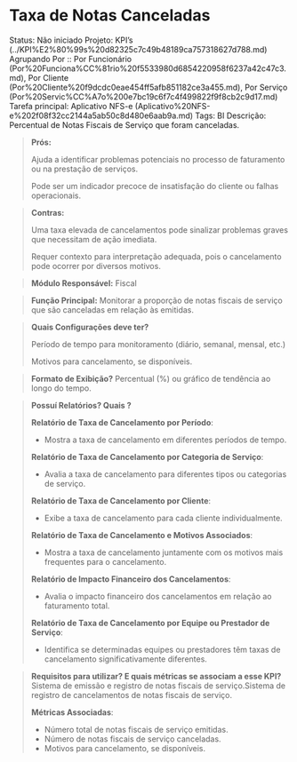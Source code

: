 # Taxa de Notas Canceladas

Status: Não iniciado
Projeto: KPI’s (../KPI%E2%80%99s%20d82325c7c49b48189ca757318627d788.md)
Agrupando Por :: Por Funcionário (Por%20Funciona%CC%81rio%20f5533980d6854220958f6237a42c47c3.md), Por Cliente (Por%20Cliente%20f9dcdc0eae454ff5afb851182ce3a455.md), Por Serviço (Por%20Servic%CC%A7o%200e7bc19c6f7c4f499822f9f8cb2c9d17.md)
Tarefa principal: Aplicativo NFS-e (Aplicativo%20NFS-e%202f08f32cc2144a5ab50c8d480e6aab9a.md)
Tags: BI
Descrição: Percentual de Notas Fiscais de Serviço que foram canceladas.

> **Prós:**
> 
> 
> Ajuda a identificar problemas potenciais no processo de faturamento ou na prestação de serviços.
> 
> Pode ser um indicador precoce de insatisfação do cliente ou falhas operacionais.
> 

> **Contras:**
> 
> 
> Uma taxa elevada de cancelamentos pode sinalizar problemas graves que necessitam de ação imediata.
> 
> Requer contexto para interpretação adequada, pois o cancelamento pode ocorrer por diversos motivos.
> 

> **Módulo Responsável:** 
Fiscal
> 

> **Função Principal:**
Monitorar a proporção de notas fiscais de serviço que são canceladas em relação às emitidas.
> 

> **Quais Configurações deve ter?**
> 
> 
> Período de tempo para monitoramento (diário, semanal, mensal, etc.)
> 
> Motivos para cancelamento, se disponíveis.
> 

> **Formato de Exibição?**
Percentual (%) ou gráfico de tendência ao longo do tempo.
> 

> **Possuí Relatórios? Quais ?**
> 
> 
> **Relatório de Taxa de Cancelamento por Período**:
> 
> - Mostra a taxa de cancelamento em diferentes períodos de tempo.
> 
> **Relatório de Taxa de Cancelamento por Categoria de Serviço**:
> 
> - Avalia a taxa de cancelamento para diferentes tipos ou categorias de serviço.
> 
> **Relatório de Taxa de Cancelamento por Cliente**:
> 
> - Exibe a taxa de cancelamento para cada cliente individualmente.
> 
> **Relatório de Taxa de Cancelamento e Motivos Associados**:
> 
> - Mostra a taxa de cancelamento juntamente com os motivos mais frequentes para o cancelamento.
> 
> **Relatório de Impacto Financeiro dos Cancelamentos**:
> 
> - Avalia o impacto financeiro dos cancelamentos em relação ao faturamento total.
> 
> **Relatório de Taxa de Cancelamento por Equipe ou Prestador de Serviço**:
> 
> - Identifica se determinadas equipes ou prestadores têm taxas de cancelamento significativamente diferentes.

> **Requisitos para utilizar? E quais métricas se associam a esse KPI?**
Sistema de emissão e registro de notas fiscais de serviço.Sistema de registro de cancelamentos de notas fiscais de serviço.
> 
> 
> **Métricas Associadas**:
> 
> - Número total de notas fiscais de serviço emitidas.
> - Número de notas fiscais de serviço canceladas.
> - Motivos para cancelamento, se disponíveis.